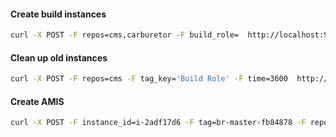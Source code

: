 #### Create build instances
```bash
curl -X POST -F repos=cms,carburetor -F build_role=  http://localhost:9292/cleanup/instances
```
#### Clean up old instances
```bash
curl -X POST -F repos=cms -F tag_key='Build Role' -F time=3600  http://localhost:9292/cleanup/instances
```

#### Create AMIS
```bash
curl -X POST -F instance_id=i-2adf17d6 -F tag=br-master-fb84878 -F repo=cms -F token=YOUR_API_TOKEN http://localhost:9292/create/ami
```
